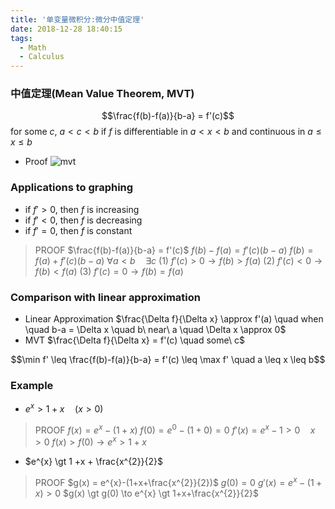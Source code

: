 ```yaml
---
title: '单变量微积分:微分中值定理'
date: 2018-12-28 18:40:15
tags: 
  - Math
  - Calculus
---
```

### 中值定理(Mean Value Theorem, MVT)
$$\frac{f(b)-f(a)}{b-a} = f'(c)$$
for some $c$, $a \lt c \lt b$
if $f$ is differentiable in $a \lt x \lt b$ and continuous in $a \leq x \leq b$

<!--more-->

- Proof
  ![mvt](https://github.com/trierbo/blog-source/raw/master/pics/mvt/mvt_proof.png)

### Applications to graphing
  - if $f' \gt 0$, then $f$ is increasing
  - if $f' \lt 0$, then $f$ is decreasing
  - if $f' = 0$, then $f$ is constant
> PROOF
> $\frac{f(b)-f(a)}{b-a} = f'(c)$
> $f(b)-f(a)=f'(c)(b-a)$
> $f(b)=f(a)+f'(c)(b-a)$
> $\forall a \lt b \quad \exists c$
> (1) $f'(c) \gt 0 \to f(b) \gt f(a)$
> (2) $f'(c) \lt 0 \to f(b) \lt f(a)$
> (3) $f'(c) = 0 \to f(b) = f(a)$

### Comparison with linear approximation
- Linear Approximation
$\frac{\Delta f}{\Delta x} \approx f'(a) \quad when \quad b-a = \Delta x \quad b\ near\ a \quad \Delta x \approx 0$
- MVT
$\frac{\Delta f}{\Delta x} = f'(c) \quad some\ c$

$$\min f' \leq \frac{f(b)-f(a)}{b-a} = f'(c) \leq \max f' \quad a \leq x \leq b$$

### Example
  - $e^{x} \gt 1+x \quad (x \gt 0)$
  > PROOF
  > $f(x) = e^{x} - (1+x)$
  > $f(0) = e^{0} - (1+0) = 0$
  > $f'(x) = e^{x} - 1 \gt 0 \quad x \gt 0$
  > $f(x) \gt f(0) \to e^{x} \gt 1+x$
  - $e^{x} \gt 1 +x + \frac{x^{2}}{2}$
  > PROOF
  > $g(x) = e^{x}-(1+x+\frac{x^{2}}{2})$
  > $g(0) = 0$
  > $g'(x) = e^{x} - (1+x) \gt 0$
  > $g(x) \gt g(0) \to e^{x} \gt 1+x+\frac{x^{2}}{2}$